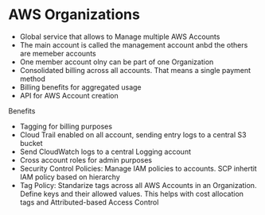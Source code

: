 
# AWS Organizations

- Global service that allows to Manage multiple AWS Accounts
- The main account is called the management account anbd the others are memeber accounts
- One member account olny can be part of one Organization
- Consolidated billing across all accounts. That means a single payment method
- Billing benefits for aggregated usage
- API for AWS Account creation

Benefits
- Tagging for billing purposes
- Cloud Trail enabled on all account, sending entry logs to a central S3 bucket
- Send CloudWatch logs to a central Logging account
- Cross account roles for admin purposes
- Security Control Policies: Manage IAM policies to accounts. SCP inhertit IAM policy based on hierarchy
- Tag Policy: Standarize tags across all AWS Accounts in an Organization. Define keys and their allowed values. This helps with cost allocation tags and Attributed-based Access Control
 
